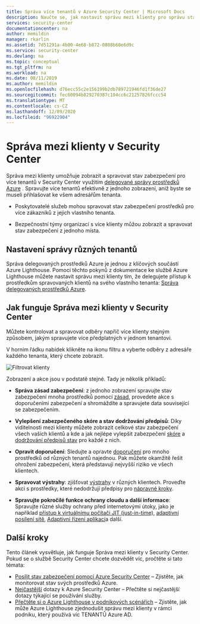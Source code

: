 ```yaml
---
title: Správa více tenantů v Azure Security Center | Microsoft Docs
description: Naučte se, jak nastavit správu mezi klienty pro správu stav zabezpečení pro více tenantů v Security Center pomocí delegované správy prostředků Azure.
services: security-center
documentationcenter: na
author: memildin
manager: rkarlin
ms.assetid: 7d51291a-4b00-4e68-b872-0808b60e6d9c
ms.service: security-center
ms.devlang: na
ms.topic: conceptual
ms.tgt_pltfrm: na
ms.workload: na
ms.date: 08/11/2019
ms.author: memildin
ms.openlocfilehash: d76ecc55c2e156199b2db789721946fd1f36de27
ms.sourcegitcommit: fec60094b829270387c104cc6c21257826fccc54
ms.translationtype: MT
ms.contentlocale: cs-CZ
ms.lasthandoff: 12/09/2020
ms.locfileid: "96922904"
---
```

# <a name="cross-tenant-management-in-security-center"></a>Správa mezi klienty v Security Center

Správa mezi klienty umožňuje zobrazit a spravovat stav zabezpečení pro více tenantů v Security Center využitím [delegované správy prostředků Azure](../lighthouse/concepts/azure-delegated-resource-management.md) . Spravujte více tenantů efektivně z jednoho zobrazení, aniž byste se museli přihlašovat ke všem adresářům tenanta.

- Poskytovatelé služeb mohou spravovat stav zabezpečení prostředků pro více zákazníků z jejich vlastního tenanta.

- Bezpečnostní týmy organizací s více klienty můžou zobrazit a spravovat stav zabezpečení z jednoho místa.

## <a name="set-up-cross-tenant-management"></a>Nastavení správy různých tenantů

Správa delegovaných prostředků Azure je jednou z klíčových součástí Azure Lighthouse. Pomocí těchto pokynů z dokumentace ke službě Azure Lighthouse můžete nastavit správu mezi klienty tím, že delegujete přístup k prostředkům spravovaných klientů na svého vlastního tenanta: [Správa delegovaných prostředků Azure](../lighthouse/concepts/azure-delegated-resource-management.md).


## <a name="how-does-cross-tenant-management-work-in-security-center"></a>Jak funguje Správa mezi klienty v Security Center

Můžete kontrolovat a spravovat odběry napříč více klienty stejným způsobem, jakým spravujete více předplatných v jednom tenantovi.

V horním řádku nabídek klikněte na ikonu filtru a vyberte odběry z adresáře každého tenanta, který chcete zobrazit.

  ![Filtrovat klienty](./media/security-center-cross-tenant-management/cross-tenant-filter.png)

Zobrazení a akce jsou v podstatě stejné. Tady je několik příkladů:

- **Správa zásad zabezpečení**: z jednoho zobrazení spravujte stav zabezpečení mnoha prostředků pomocí [zásad](tutorial-security-policy.md), provedete akce s doporučeními zabezpečení a shromáždíte a spravujete data související se zabezpečením.
- **Vylepšení zabezpečeného skóre a stav dodržování předpisů**: Díky viditelnosti mezi klienty můžete zobrazit celkové stav zabezpečení všech vašich klientů a kde a jak nejlépe vylepšit zabezpečení [skóre](secure-score-security-controls.md) a [dodržování předpisů stav](security-center-compliance-dashboard.md) pro každé z nich.
- **Opravit doporučení**: Sledujte a opravte [doporučení](security-center-recommendations.md) pro mnoho prostředků od různých tenantů najednou. Pak můžete okamžitě řešit ohrožení zabezpečení, která představují nejvyšší riziko ve všech klientech.
- **Spravovat výstrahy**: zjišťovat [výstrahy](security-center-alerts-overview.md) v různých klientech. Proveďte akci s prostředky, které nedodržují předpisy pro [nápravné kroky](security-center-managing-and-responding-alerts.md).

- **Spravujte pokročilé funkce ochrany cloudu a další informace**: Spravujte různé služby ochrany před internetovými útoky, jako je například [přístup k virtuálnímu počítači JIT (just-in-time)](security-center-just-in-time.md), [adaptivní posílení sítě](security-center-adaptive-network-hardening.md), [Adaptivní řízení aplikací](security-center-adaptive-application.md)a další.
 
## <a name="next-steps"></a>Další kroky
Tento článek vysvětluje, jak funguje Správa mezi klienty v Security Center. Pokud se o službě Security Center chcete dozvědět víc, pročtěte si tato témata:

* [Posílit stav zabezpečení pomocí Azure Security Center](security-center-monitoring.md) – Zjistěte, jak monitorovat stav svých prostředků Azure.
* [Nejčastější](faq-general.md) dotazy k Azure Security Center – Přečtěte si nejčastější dotazy týkající se používání služby.
* [Přečtěte si o Azure Lighthouse v podnikových scénářích](../lighthouse/concepts/enterprise.md) – Zjistěte, jak může Azure Lighthouse zjednodušit správu mezi klienty v rámci podniku, který používá víc TENANTŮ Azure AD.